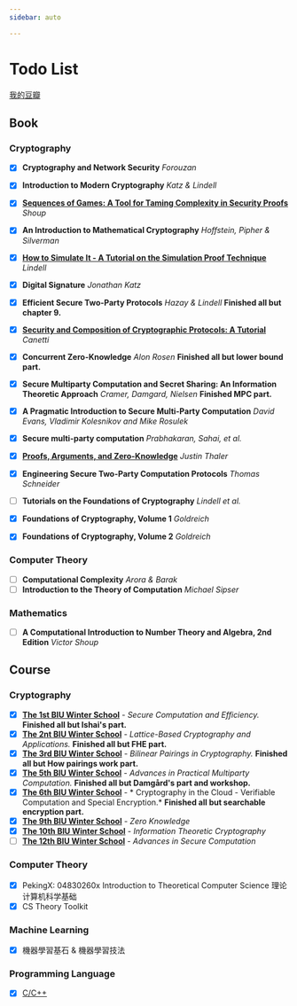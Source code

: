 ```yaml
---
sidebar: auto

---
```



# Todo List

<!-- Books, Courses, etc. -->

<!-- more -->

[我的豆瓣](https://www.douban.com/people/imliuyi/)

## Book

### Cryptography

- [x] **Cryptography and Network Security** *Forouzan*
- [x] **Introduction to Modern Cryptography** *Katz & Lindell*
- [x] [**Sequences of Games: A Tool for Taming Complexity in Security Proofs**](http://www.shoup.net/papers/games.pdf) *Shoup*
- [x] **An Introduction to Mathematical Cryptography** *Hoffstein, Pipher & Silverman*
- [x] [**How to Simulate It - A Tutorial on the Simulation Proof Technique**](https://eprint.iacr.org/2016/046.pdf) *Lindell*
- [x] **Digital Signature** *Jonathan Katz*
- [x] **Efficient Secure Two-Party Protocols** *Hazay & Lindell* **Finished all but chapter 9.**
- [x] [**Security and Composition of Cryptographic Protocols: A Tutorial**](https://eprint.iacr.org/2006/465) *Canetti*
- [x] **Concurrent Zero-Knowledge** *Alon Rosen* **Finished all but lower bound part.** 
- [x] **Secure Multiparty Computation and Secret Sharing: An Information Theoretic Approach** *Cramer, Damgard, Nielsen* **Finished MPC part.**
- [x] **A Pragmatic Introduction to Secure Multi-Party Computation** *David Evans, Vladimir Kolesnikov and Mike Rosulek* 
- [x] **Secure multi-party computation** *Prabhakaran, Sahai, et al.*
- [x] [**Proofs, Arguments, and Zero-Knowledge**](http://people.cs.georgetown.edu/jthaler/ProofsArgsAndZK.pdf) *Justin Thaler*
- [x] **Engineering Secure Two-Party Computation Protocols** *Thomas Schneider* 
- [ ] **Tutorials on the Foundations of Cryptography** *Lindell et al.*
- [x] **Foundations of Cryptography, Volume 1** *Goldreich*
- [x] **Foundations of Cryptography, Volume 2** *Goldreich*



### Computer Theory

- [ ] **Computational Complexity** *Arora & Barak*
- [ ] **Introduction to the Theory of Computation** *Michael Sipser*

### Mathematics

- [ ] **A Computational Introduction to Number Theory and Algebra, 2nd Edition** *Victor Shoup* 

## Course

### Cryptography

- [x] [**The 1st BIU Winter School**](https://cyber.biu.ac.il/event/the-1st-biu-winter-school/) - *Secure Computation and Efficiency.* **Finished all but Ishai's part.**
- [x] [**The 2nt BIU Winter School**](https://cyber.biu.ac.il/event/the-1st-biu-winter-school/) - *Lattice-Based Cryptography and Applications.* **Finished all but FHE part.**
- [x] [**The 3rd BIU Winter School**](https://cyber.biu.ac.il/event/the-3rd-biu-winter-school/) - *Bilinear Pairings in Cryptography.* **Finished all but How pairings work part.**
- [x] [**The 5th BIU Winter School**](https://cyber.biu.ac.il/event/the-5th-biu-winter-school/) - *Advances in Practical Multiparty Computation.* **Finished all but Damgård's part and workshop.**
- [x] [**The 6th BIU Winter School**](https://cyber.biu.ac.il/event/the-6th-biu-winter-school/) - * Cryptography in the Cloud - Verifiable Computation and Special Encryption.* **Finished all but searchable encryption part.**
- [x] [**The 9th BIU Winter School**](https://cyber.biu.ac.il/event/the-9th-biu-winter-school-on-cryptography/) - *Zero Knowledge*
- [x] [**The 10th BIU Winter School**](https://cyber.biu.ac.il/event/the-10th-biu-winter-school-on-cryptography/) - *Information Theoretic Cryptography*
- [ ] [**The 12th BIU Winter School**](https://cyber.biu.ac.il/event/the-12th-biu-winter-school-on-cryptography/) - *Advances in Secure Computation*

### Computer Theory

- [x] PekingX: 04830260x Introduction to Theoretical Computer Science 理论计算机科学基础 
- [x] CS Theory Toolkit 

### Machine Learning

- [x] 機器學習基石 & 機器學習技法

### Programming Language 
- [x] [C/C++](https://www.bilibili.com/video/BV1Vf4y1P7pq)